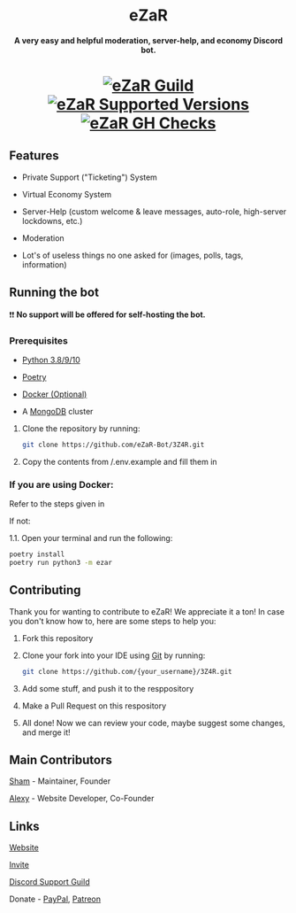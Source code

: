 <h1 align="center">
    eZaR
</h1>
<h4 align="center">
    A very easy and helpful moderation, server-help, and economy Discord bot.
</h4>

<h1 align="center">
    <a href="https://ezar.shamdev.xyz/discord">
        <img src="https://img.shields.io/discord/906815360492253205?color=dark%20green&logo=discord" alt="eZaR Guild">
    </a>
    <a href="https://ezar.shamdev.xyz">
        <img src="https://img.shields.io/badge/Python-3.10-informational?logo=python" alt="eZaR Supported Versions">
    </a>
    <a href="https://github.com/eZaR-Bot/3Z4R">
        <img src="https://img.shields.io/github/checks-status/eZaR-Bot/3Z4R/main?logo=github" alt="eZaR GH Checks">
    </a>
</h1>
<h2>Features</h2>

- Private Support ("Ticketing") System

- Virtual Economy System

- Server-Help (custom welcome & leave messages, auto-role, high-server lockdowns, etc.)

- Moderation

- Lot's of useless things no one asked for (images, polls, tags, information)

<h2>Running the bot</h2>

❗❗ **No support will be offered for self-hosting the bot.**

<h3>Prerequisites</h3>

- <a href="https://python.org/downloads">Python 3.8/9/10</a>
  
- <a href="https://python-poetry.org">Poetry</a>

- <a href="https://docker.com">Docker (Optional)</a>

- A <a href="https://mongodb.com">MongoDB</a> cluster

1. Clone the repository by running: <br>

    ```sh
    git clone https://github.com/eZaR-Bot/3Z4R.git
    ```

2. Copy the contents from /.env.example and fill them in

<h3>If you are using Docker:</h3>

<p>Refer to the steps given in <https://github.com/eZaR-Bot/3Z4R/pulls/4></p

<h3>If not:</h3>

1.1. Open your terminal and run the following:<br>

```sh
poetry install
poetry run python3 -m ezar
```

<h2>Contributing</h2>

<p>Thank you for wanting to contribute to eZaR! We appreciate it a ton! In case you don't know how to, here are some steps to help you:

1. Fork this repository
2. Clone your fork into your IDE using <a href="https://git-scm.com">Git</a> by running: <br>

    ```sh
    git clone https://github.com/{your_username}/3Z4R.git
    ```

3. Add some stuff, and push it to the resppository
4. Make a Pull Request on this respository
5. All done! Now we can review your code, maybe suggest some changes, and merge it!

<h2>Main Contributors</h2>
<p><a href="https://github.com/toolifelesstocode">Sham</a> - Maintainer, Founder</p>
<p><a href="https://github.com/ItsNotAlexy">Alexy</a> - Website Developer, Co-Founder</p>

<h2>Links</h2>

<a href="https://ezar.shamdev.xyz">Website</a>

<a href="https://ezar.shamdev.xyz/invite">Invite</a>

<a href="https://ezar.shamdev.xyz/discord">Discord Support Guild</a>

<p>Donate - <a href="https://paypal.me/realShamlol">PayPal</a>, <a href="https://patreon.com/ezarbot">Patreon</a></p>